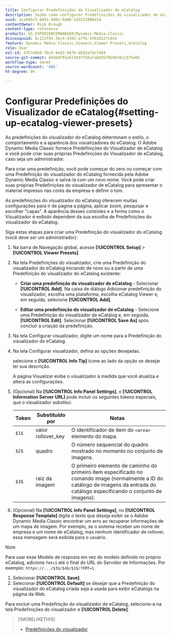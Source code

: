 ```yaml
---
title: Configurar Predefinições do Visualizador de eCatalog
description: Saiba como configurar Predefinições do visualizador do eCatalog no Adobe Dynamic Media Classic.
uuid: aca66bc5-8491-4d81-9a06-1d3531860a14
contentOwner: Rick Brough
content-type: reference
products: SG_EXPERIENCEMANAGER/Dynamic-Media-Classic
discoiquuid: 6c123f85-3bc4-4392-a7fb-55618127c65e
feature: Dynamic Media Classic,Viewers,Viewer Presets,eCatalog
role: User
exl-id: 4357e6b8-fbc5-4e93-9476-db92a7dc7464
source-git-commit: d43b0791e67d43ff56a7ab85570b9639c2375e05
workflow-type: tm+mt
source-wordcount: '465'
ht-degree: 0%

---
```


# Configurar Predefinições do Visualizador de eCatalog{#setting-up-ecatalog-viewer-presets}

As predefinições do visualizador do eCatalog determinam o estilo, o comportamento e a aparência dos visualizadores do eCatalog. O Adobe Dynamic Media Classic fornece Predefinições do Visualizador de eCatalog e você pode criar suas próprias Predefinições do Visualizador de eCatalog, caso seja um administrador.

Para criar uma predefinição, você pode começar do zero ou começar com uma Predefinição do visualizador do eCatalog fornecida pela Adobe Dynamic Media Classic e salvá-la com um novo nome. Você pode criar suas próprias Predefinições do visualizador de eCatalog para apresentar o material impresso nas cores da empresa e definir o tom.

As predefinições do visualizador do eCatalog oferecem muitas configurações para ir de página a página, aplicar zoom, pesquisar e escolher &quot;capas&quot;. A aparência desses controles e a forma como o Visualizador é exibido dependem da sua escolha de Predefinições do visualizador do eCatalog.

Siga estas etapas para criar uma Predefinição do visualizador do eCatalog (você deve ser um administrador):

1. Na barra de Navegação global, acesse **[!UICONTROL Setup]** > **[!UICONTROL Viewer Presets]**.
1. Na tela Predefinições do visualizador, crie uma Predefinição do visualizador do eCatalog iniciando de novo ou a partir de uma Predefinição do visualizador do eCatalog existente:

   * **Criar uma predefinição do visualizador de eCatalog** - Selecionar **[!UICONTROL Add]**. Na caixa de diálogo Adicionar predefinição do visualizador, escolha uma plataforma, escolha eCatalog Viewer e, em seguida, selecione **[!UICONTROL Add]**.

   * **Editar uma predefinição do visualizador de eCatalog** - Selecione uma Predefinição do visualizador de eCatalog e, em seguida, **[!UICONTROL Edit]**. Selecionar **[!UICONTROL Save As]** após concluir a criação da predefinição.

1. Na tela Configurar visualizador, digite um nome para a Predefinição do visualizador do eCatalog.
1. Na tela Configurar visualizador, defina as opções desejadas.

   selecione o **[!UICONTROL Info Tip]** ícone ao lado da opção se desejar ler sua descrição.

   A página Visualizar exibe o visualizador à medida que você atualiza e altera as configurações.

1. (Opcional) Na **[!UICONTROL Info Panel Settings]**, o **[!UICONTROL Information Server URL]** pode incluir os seguintes tokens especiais, que o visualizador substitui:

   | Token | Substituído por | Notas |
   | --- | --- | --- |
   | `$1$` | valor rollover_key | O identificador de item do `<area>` elemento do mapa. |
   | `$2$` | quadro | O número sequencial do quadro mostrado no momento no conjunto de imagens. |
   | `$3$` | raiz da imagem | O primeiro elemento de caminho do primeiro item especificado no comando image (normalmente a ID do catálogo de imagens da entrada do catálogo especificando o conjunto de imagens). |

1. (Opcional) Na **[!UICONTROL Info Panel Settings]**, no **[!UICONTROL Response Template]** digite o texto que deseja exibir se o Adobe Dynamic Media Classic encontrar um erro ao recuperar informações de um mapa de imagem. Por exemplo, se o sistema receber um nome de empresa e um nome de eCatalog, mas nenhum identificador de rollover, essa mensagem será exibida para o usuário.

>[!NOTE]
>
>Para usar esse Modelo de resposta em vez do modelo definido no próprio eCatalog, adicione `fmt=1` até o final do URL do Servidor de Informações. Por exemplo: `https://.../$3$/$4$/$1$/?FMT=1`.

1. Selecionar **[!UICONTROL Save]**.
1. Selecionar **[!UICONTROL Default]** se desejar que a Predefinição do visualizador do eCatalog criada seja a usada para exibir eCatalogs na página da Web.

Para excluir uma Predefinição do visualizador de eCatalog, selecione-a na tela Predefinições do visualizador e **[!UICONTROL Delete]**.

>[!MORELIKETHIS]
>
>* [Predefinições do visualizador](application-setup.md#viewer_presets)

